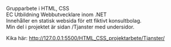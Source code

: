 Grupparbete i HTML, CSS <br>
EC Utbildning Webbutvecklare inom .NET <br>
Innehåller en statisk websida för ett fiktivt konsultbolag.  <br>
Min del i projektet är sidan /Tjanster med undersidor. <br>

Kika här: http://127.0.0.1:5500/HTML_CSS_projektarbete/Tjanster/
